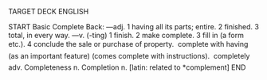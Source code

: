 TARGET DECK
ENGLISH

START
Basic
Complete
Back: —adj. 1 having all its parts; entire. 2 finished. 3 total, in every way. —v. (-ting) 1 finish. 2 make complete. 3 fill in (a form etc.). 4 conclude the sale or purchase of property.  complete with having (as an important feature) (comes complete with instructions).  completely adv. Completeness n. Completion n. [latin: related to *complement]
END
